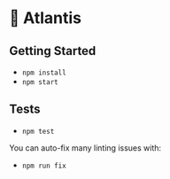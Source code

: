# 🔱 Atlantis

## Getting Started

- `npm install`
- `npm start`

## Tests

- `npm test`

You can auto-fix many linting issues with:

- `npm run fix`
